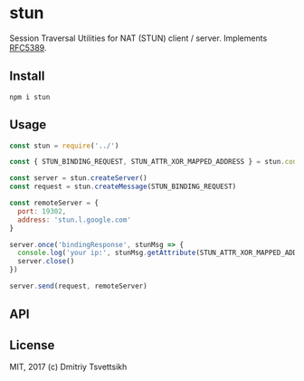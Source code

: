 # stun

Session Traversal Utilities for NAT (STUN) client / server. Implements [RFC5389](https://tools.ietf.org/html/rfc5389).

## Install

```
npm i stun
```

## Usage

```js
const stun = require('../')

const { STUN_BINDING_REQUEST, STUN_ATTR_XOR_MAPPED_ADDRESS } = stun.constants

const server = stun.createServer()
const request = stun.createMessage(STUN_BINDING_REQUEST)

const remoteServer = {
  port: 19302,
  address: 'stun.l.google.com'
}

server.once('bindingResponse', stunMsg => {
  console.log('your ip:', stunMsg.getAttribute(STUN_ATTR_XOR_MAPPED_ADDRESS).value.address)
  server.close()
})

server.send(request, remoteServer)
```

## API

## License

MIT, 2017 (c) Dmitriy Tsvettsikh

